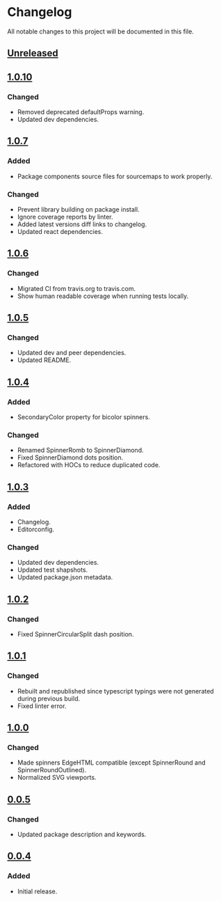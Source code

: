 # Changelog

All notable changes to this project will be documented in this file.

## [Unreleased]
[unreleased]: https://github.com/adexin/spinners-react/compare/v1.0.10...HEAD

## [1.0.10]
[1.0.10]: https://github.com/adexin/spinners-react/compare/v1.0.7...v1.0.10

### Changed
- Removed deprecated defaultProps warning.
- Updated dev dependencies.

## [1.0.7]
[1.0.7]: https://github.com/adexin/spinners-react/compare/v1.0.6...v1.0.7

### Added
- Package components source files for sourcemaps to work properly.

### Changed
- Prevent library building on package install.
- Ignore coverage reports by linter.
- Added latest versions diff links to changelog.
- Updated react dependencies.

## [1.0.6]
[1.0.6]: https://github.com/adexin/spinners-react/compare/v1.0.5...v1.0.6

### Changed
- Migrated CI from travis.org to travis.com.
- Show human readable coverage when running tests locally.

## [1.0.5]
[1.0.5]: https://github.com/adexin/spinners-react/compare/v1.0.4...v1.0.5

### Changed
- Updated dev and peer dependencies.
- Updated README.

## [1.0.4]
[1.0.4]: https://github.com/adexin/spinners-react/compare/v1.0.3...v1.0.4

### Added
- SecondaryColor property for bicolor spinners.

### Changed
- Renamed SpinnerRomb to SpinnerDiamond.
- Fixed SpinnerDiamond dots position.
- Refactored with HOCs to reduce duplicated code.

## [1.0.3]
[1.0.3]: https://github.com/adexin/spinners-react/compare/v1.0.2...v1.0.3

### Added
- Changelog.
- Editorconfig.

### Changed
- Updated dev dependencies.
- Updated test shapshots.
- Updated package.json metadata.

## [1.0.2]
[1.0.2]: https://github.com/adexin/spinners-react/compare/v1.0.1...v1.0.2

### Changed
- Fixed SpinnerCircularSplit dash position.

## [1.0.1]
[1.0.1]: https://github.com/adexin/spinners-react/compare/v1.0.0...v1.0.1

### Changed
- Rebuilt and republished since typescript typings were not generated during previous build.
- Fixed linter error.

## [1.0.0]
[1.0.0]: https://github.com/adexin/spinners-react/compare/v0.0.5...v1.0.0

### Changed
- Made spinners EdgeHTML compatible (except SpinnerRound and SpinnerRoundOutlined).
- Normalized SVG viewports.

## [0.0.5]
[0.0.5]: https://github.com/adexin/spinners-react/compare/v0.0.4...v0.0.5

### Changed
- Updated package description and keywords.

## [0.0.4]
[0.0.4]: https://github.com/adexin/spinners-react/releases/tag/v0.0.4

### Added
- Initial release.
